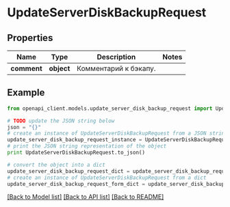 # UpdateServerDiskBackupRequest


## Properties
Name | Type | Description | Notes
------------ | ------------- | ------------- | -------------
**comment** | **object** | Комментарий к бэкапу. | 

## Example

```python
from openapi_client.models.update_server_disk_backup_request import UpdateServerDiskBackupRequest

# TODO update the JSON string below
json = "{}"
# create an instance of UpdateServerDiskBackupRequest from a JSON string
update_server_disk_backup_request_instance = UpdateServerDiskBackupRequest.from_json(json)
# print the JSON string representation of the object
print UpdateServerDiskBackupRequest.to_json()

# convert the object into a dict
update_server_disk_backup_request_dict = update_server_disk_backup_request_instance.to_dict()
# create an instance of UpdateServerDiskBackupRequest from a dict
update_server_disk_backup_request_form_dict = update_server_disk_backup_request.from_dict(update_server_disk_backup_request_dict)
```
[[Back to Model list]](../README.md#documentation-for-models) [[Back to API list]](../README.md#documentation-for-api-endpoints) [[Back to README]](../README.md)


